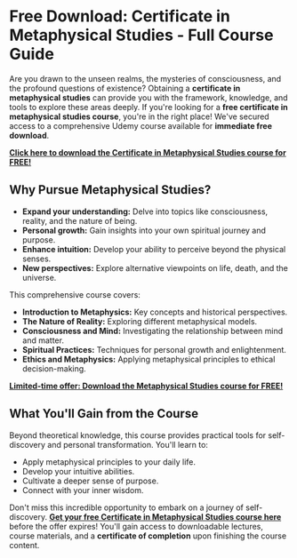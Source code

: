 # Free Download: Certificate in Metaphysical Studies - Full Course Guide

Are you drawn to the unseen realms, the mysteries of consciousness, and the profound questions of existence? Obtaining a **certificate in metaphysical studies** can provide you with the framework, knowledge, and tools to explore these areas deeply. If you're looking for a **free certificate in metaphysical studies course**, you're in the right place! We've secured access to a comprehensive Udemy course available for **immediate free download**.

[**Click here to download the Certificate in Metaphysical Studies course for FREE!**](https://udemywork.com/certificate-in-metaphysical-studies)

## Why Pursue Metaphysical Studies?

*   **Expand your understanding:** Delve into topics like consciousness, reality, and the nature of being.
*   **Personal growth:** Gain insights into your own spiritual journey and purpose.
*   **Enhance intuition:** Develop your ability to perceive beyond the physical senses.
*   **New perspectives:** Explore alternative viewpoints on life, death, and the universe.

This comprehensive course covers:

*   **Introduction to Metaphysics:** Key concepts and historical perspectives.
*   **The Nature of Reality:** Exploring different metaphysical models.
*   **Consciousness and Mind:** Investigating the relationship between mind and matter.
*   **Spiritual Practices:** Techniques for personal growth and enlightenment.
*   **Ethics and Metaphysics:** Applying metaphysical principles to ethical decision-making.

[**Limited-time offer: Download the Metaphysical Studies course for FREE!**](https://udemywork.com/certificate-in-metaphysical-studies)

## What You'll Gain from the Course

Beyond theoretical knowledge, this course provides practical tools for self-discovery and personal transformation. You'll learn to:

*   Apply metaphysical principles to your daily life.
*   Develop your intuitive abilities.
*   Cultivate a deeper sense of purpose.
*   Connect with your inner wisdom.

Don't miss this incredible opportunity to embark on a journey of self-discovery. **[Get your free Certificate in Metaphysical Studies course here](https://udemywork.com/certificate-in-metaphysical-studies)** before the offer expires! You'll gain access to downloadable lectures, course materials, and a **certificate of completion** upon finishing the course content.
